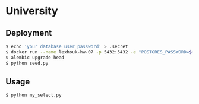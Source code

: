 # University

## Deployment

```bash
$ echo 'your database user password' > .secret
$ docker run --name lexhouk-hw-07 -p 5432:5432 -e "POSTGRES_PASSWORD=$(cat .secret)" -d postgres
$ alembic upgrade head
$ python seed.py
```

## Usage

```bash
$ python my_select.py
```
